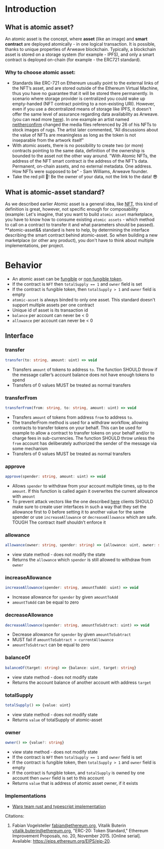 # Introduction

## What is atomic asset?

An atomic asset is the concept, where **asset** (like an image) and **smart contract** are deployed atomically - in one logical transaction.
It is possible, thanks to unique properties of Arweave blockchain. Typically, a blockchain asset is stored on a storage system (for example - IPFS), and only a smart contract is deployed on-chain (for example - the ERC721 standard).

### Why to choose atomic asset:

- Standards like ERC-721 on Ethereum usually point to the external links of the NFT’s asset, and are stored outside of the Ethereum Virtual Machine, thus you have no guarantee that it will be stored there permanently. In scenario where storage provider is centralized you could wake up empty-handed (NFT contract pointing to a non-existing URI). However, even if you use a decentralized means of storage like IPFS, it doesn't offer the same level of assurance regarding data availability as Arweave. (you can read more [here](https://arweave.news/nfts-storage-arweave-vs-ipfs/)). In one example an artist named [neitherconfirm](https://twitter.com/neitherconfirm/status/1369285946198396928?s=20) changed the media files referenced by 26 of his NFTs to stock images of rugs. The artist later commented, “All discussions about the value of NFTs are meaningless as long as the token is not inseparable from the artwork itself"
- With atomic assets, there is no possibility to create two (or more) contracts pointing to the same data, definition of the ownership is bounded to the asset not the other way around. "With Atomic NFTs, the address of the NFT smart contract _is_ the address of the NFT’s data. Permanent, on-chain assets, and no external metadata. One address. How NFTs were supposed to be" - Sam Williams, Arweave founder.
- Take the red pill 💊! Be the owner of your data, not the link to the data! 😎

## What is atomic-asset standard?

As we described earlier Atomic asset is a general idea, like [NFT](https://en.wikipedia.org/wiki/Non-fungible_token), this kind of definition is great, however, not specific enough for composability (example: Let's imagine, that you want to build `atomic asset` marketplace, you have to know how to consume existing `atomic assets` - which method to call on a contract to transfer it and what parameters should be passed).
\*\*atomic-asset&& standard is here to help, by determining the interface describing the smart contract behind atomic-asset. So when building a new marketplace (or other any product), you don't have to think about multiple implementations, per project.

# Behavior

- An atomic asset can be [fungible](https://www.blockchain-council.org/blockchain/a-quick-guide-to-fungible-vs-non-fungible-tokens/) or [non fungible token](https://en.wikipedia.org/wiki/Non-fungible_token).
- If the contract is `NFT` then `totalSupply == 1` and `owner` field is set
- If the contract is fungible token, then `totalSupply > 1` and `owner` field is empty
- `atomic-asset` is always binded to only one asset. This standard doesn't support multiple assets per one contract
- Unique id of asset is its transaction id
- `balance` per account can never be < 0
- `allowance` per account can never be < 0

## Interface

### transfer

```ts
transfer(to: string, amount: uint) => void
```

- Transfers `amount` of tokens to address `to`. The function SHOULD throw if the message caller’s account balance does not have enough tokens to spend
- Transfers of 0 values MUST be treated as normal transfers

### transferFrom

```ts
transferFrom(from: string, to: string, amount: uint) => void
```

- Transfers `amount` of tokens from address `from` to address `to`.
- The transferFrom method is used for a withdraw workflow, allowing contracts to transfer tokens on your behalf. This can be used for example to allow a contract to transfer tokens on your behalf and/or to charge fees in sub-currencies. The function SHOULD throw unless the `from` account has deliberately authorized the sender of the message via some mechanism
- Transfers of 0 values MUST be treated as normal transfers

### approve

```ts
approve(spender: string, amount: uint) => void
```

- Allows `spender` to withdraw from your account multiple times, up to the `amount`. If this function is called again it overwrites the current allowance with `amount`
- To prevent attack vectors like the one described [here](https://docs.google.com/document/d/1YLPtQxZu1UAvO9cZ1O2RPXBbT0mooh4DYKjA_jp-RLM/edit) clients SHOULD make sure to create user interfaces in such a way that they set the allowance first to 0 before setting it to another value for the same spender or use `increaseAllowance` or `decreaseAllowance` which are safe. TOUGH The contract itself shouldn’t enforce it

### allowance

```ts
allowance(owner: string, spender: string) => {allowance: uint, owner: string, spender: string}
```

- view state method - does not modify the state
- Returns the `allowance` which `spender` is still allowed to withdraw from `owner`

### increaseAllowance

```ts
increaseAllowance(spender: string, amountToAdd: uint) => void
```

- Increase allowance for `spender` by given `amountToAdd`
- `amountToAdd` can be equal to zero

### decreaseAllowance

```ts
decreaseAllowance(spender: string, amountToSubtract: uint) => void
```

- Decrease allowance for `spender` by given `amountToSubtract`
- MUST fail if `amountToSubtract > currentAllowance`
- `amountToSubtract` can be equal to zero

### balanceOf

```ts
balanceOf(target: string) => {balance: uint, target: string}
```

- view state method - does not modify state
- Returns the account balance of another account with address `target`

### totalSupply

```ts
totalSupply() => {value: uint}
```

- view state method - does not modify state
- Returns `value` of totalSupply of atomic-asset

### owner

```ts
owner() => {value?: string}
```

- view state method - does not modify state
- If the contract is `NFT` then `totalSupply == 1` and `owner` field is set
- If the contract is fungible token, then `totalSupply > 1` and `owner` field is empty
- If the contract is fungible token, and `totalSupply` is owned by one account then `owner` field is set to this account
- Returns `value` that is address of atomic asset owner, if it exists

### Implementations

- [Warp team rust and typescript implementation](./atomic-asset-impl.md)

Citations:

1. Fabian Vogelsteller <fabian@ethereum.org>, Vitalik Buterin <vitalik.buterin@ethereum.org>, "ERC-20: Token Standard," Ethereum Improvement Proposals, no. 20, November 2015. [Online serial]. Available: https://eips.ethereum.org/EIPS/eip-20.
